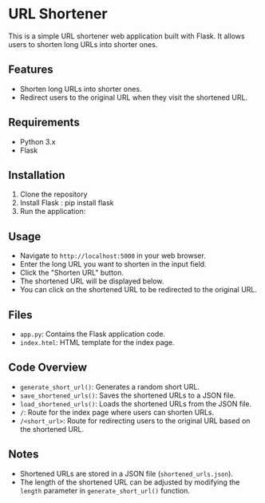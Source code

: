 # URL Shortener

This is a simple URL shortener web application built with Flask. It allows users to shorten long URLs into shorter ones.

## Features

- Shorten long URLs into shorter ones.
- Redirect users to the original URL when they visit the shortened URL.

## Requirements

- Python 3.x
- Flask

## Installation

1. Clone the repository
2. Install Flask : pip install flask
3. Run the application:


## Usage

- Navigate to `http://localhost:5000` in your web browser.
- Enter the long URL you want to shorten in the input field.
- Click the "Shorten URL" button.
- The shortened URL will be displayed below.
- You can click on the shortened URL to be redirected to the original URL.

## Files

- `app.py`: Contains the Flask application code.
- `index.html`: HTML template for the index page.

## Code Overview

- `generate_short_url()`: Generates a random short URL.
- `save_shortened_urls()`: Saves the shortened URLs to a JSON file.
- `load_shortened_urls()`: Loads the shortened URLs from the JSON file.
- `/`: Route for the index page where users can shorten URLs.
- `/<short_url>`: Route for redirecting users to the original URL based on the shortened URL.

## Notes

- Shortened URLs are stored in a JSON file (`shortened_urls.json`).
- The length of the shortened URL can be adjusted by modifying the `length` parameter in `generate_short_url()` function.
